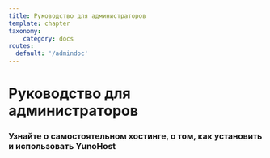 ```yaml
---
title: Руководство для администраторов
template: chapter
taxonomy:
    category: docs
routes:
  default: '/admindoc'
---
```


# Руководство для администраторов

### Узнайте о самостоятельном хостинге, о том, как установить и использовать YunoHost
